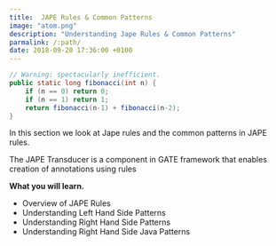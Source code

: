 ```yaml
---
title:  JAPE Rules & Common Patterns
image: "atom.png"
description: "Understanding Jape Rules & Common Patterns"
parmalink: /:path/
date: 2018-09-20 17:36:00 +0100
---
```




```java
// Warning: spectacularly inefficient.
public static long fibonacci(int n) {
    if (n == 0) return 0;
    if (n == 1) return 1;
    return fibonacci(n-1) + fibonacci(n-2);
} 

```

<p>In this section we look at Jape rules and the common patterns in JAPE rules.<br></p>

<p>The JAPE Transducer is a component in GATE framework that enables creation of annotations using rules </p>

<strong>What you will learn.</strong>

<ul>
  <li>Overview of JAPE Rules</li>
  <li>Understanding Left Hand Side Patterns</li>
  <li>Understanding Right Hand Side Patterns</li>
  <li>Understanding Right Hand Side Java Patterns</li>
</ul>

